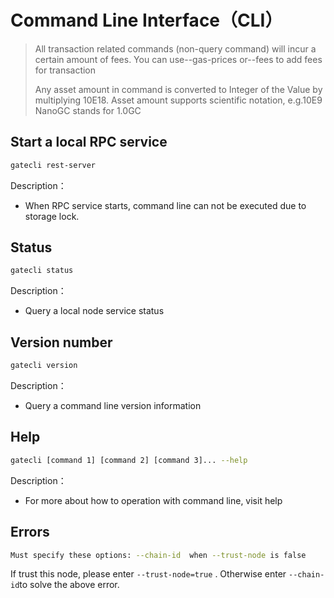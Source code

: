 # Command Line Interface（CLI）

> All transaction related commands  (non-query command) will incur a certain amount of fees.
> You can use--gas-prices or--fees  to add fees for transaction
> 
> Any asset amount in command  is converted to  Integer of the Value by multiplying 10E18.
>Asset amount supports scientific notation, e.g.10E9 NanoGC stands for 1.0GC


## Start a local RPC service
```bash
gatecli rest-server
```

Description：

* When RPC service starts, command line can not be executed due to  storage lock.

## Status
```bash
gatecli status
```

Description：

* Query  a local node service status 

## Version number

```bash
gatecli version
```

Description：

* Query  a command line version information

## Help
```bash
gatecli [command 1] [command 2] [command 3]... --help
```

Description：

* For more about how to operation with command line, visit help

## Errors

```bash
Must specify these options: --chain-id  when --trust-node is false
```

If trust this node, please enter  `--trust-node=true` . Otherwise enter `--chain-id`to solve the above error.




